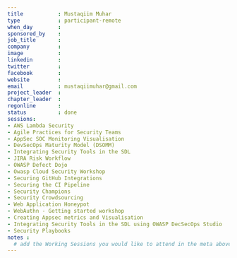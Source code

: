 ```yaml
---
title           : Mustaqiim Muhar
type            : participant-remote
when_day        :
sponsored_by    :
job_title       :
company         : 
image           :
linkedin        :
twitter         :
facebook        :
website         :
email           : mustaqiimuhar@gmail.com
project_leader  :
chapter_leader  :
regonline       :
status          : done
sessions:
- AWS Lambda Security
- Agile Practices for Security Teams
- AppSec SOC Monitoring Visualisation
- DevSecOps Maturity Model (DSOMM)
- Integrating Security Tools in the SDL
- JIRA Risk Workflow
- OWASP Defect Dojo
- Owasp Cloud Security Workshop
- Securing GitHub Integrations
- Securing the CI Pipeline
- Security Champions
- Security Crowdsourcing
- Web Application Honeypot
- WebAuthn - Getting started workshop
- Creating Appsec metrics and Visualisation
- Integrating Security Tools in the SDL using OWASP DecSecOps Studio
- Security Playbooks
notes :
  # add the Working Sessions you would like to attend in the meta above (use the session's title) e.g. sessions (one per line): -Security Playbooks Diagrams -Hackathon Daily Sessions
---
```




<!-- put more details about participant here -->
